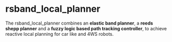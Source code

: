 # rsband_local_planner
The rsband_local_planner combines an **elastic band planner**, a **reeds shepp planner** and 
a **fuzzy logic based path tracking controller**, to achieve reactive local planning for car like and
4WS robots.
